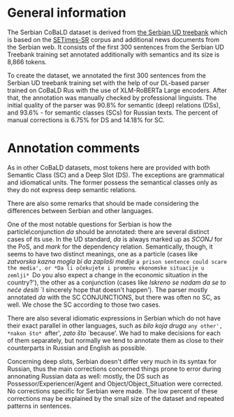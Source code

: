 # General information

The Serbian CoBaLD dataset is derived from [the Serbian UD treebank](https://github.com/UniversalDependencies/UD_Serbian-SET) which is based on the [SETimes-SR](http://hdl.handle.net/11356/1200) corpus and additional news documents from the Serbian web. It consists of the first 300 sentences from the Serbian UD Treebank training set annotated additionally with semantics and its size is 8,866 tokens.

To create the dataset, we annotated the first 300 sentences from the Serbian UD treebank training set with the help of our DL-based parser trained on CoBaLD Rus with the use of XLM-RoBERTa Large encoders. After that, the annotation was manually checked by professional linguists. The initial quality of the parser was 90.8% for semantic (deep) relations (DSs), and 93.6% - for semantic classes (SCs) for Russian texts. The percent of manual corrections is 6.75% for DS and 14.18% for SC. 

# Annotation comments

As in other CoBaLD datasets, most tokens here are provided with both Semantic Class (SC) and a Deep Slot (DS). The exceptions are grammatical and idiomatical units. The former possess the semantical classes only as they do not express deep semantic relations.

There are also some remarks that should be made considering the differences between Serbian and other languages. 

One of the most notable questions for Serbian is how the particle\conjunction *da* should be annotated: there are several distinct cases of its use. In the UD standard, *da* is always marked up as *SCONJ* for the PoS, and *mark* for the dependency relation. Semantically, though, it seems to have two distinct meanings, one as a particle (cases like *zatvorska kazna mogla bi da zaplaši medije* `a prison sentence could scare the media', or *Da li očekujete i promenu ekonomske situacije u zemlji* `Do you also expect a change in the economic situation in the country?'), the other as a conjunction (cases like *Iskreno se nadam da se to neće desiti* `I sincerely hope that doesn't happen'). The parser mostly annotated *da* with the SC CONJUNCTIONS, but there was often no SC, as well. We chose the SC according to those two cases. 

There are also several idiomatic expressions in Serbian which do not have their exact parallel in other languages, such as *bilo koja druga* `any other', *nakon što* `after', *zato što* `because'. We had to make decisions for each of them separately, but normally we tend to annotate them as close to their counterparts in Russian and English as possible. 

Concerning deep slots, Serbian doesn't differ very much in its syntax for Russian, thus the main corrections concerned things prone to error during annonating Russian data as well: mostly, the DS such as Possessor/Experiencer/Agent and Object/Object_Situation were corrected. No corrections specific for Serbian were made. The low percent of these corrections may be explained by the small size of the dataset and repeated patterns in sentences.
